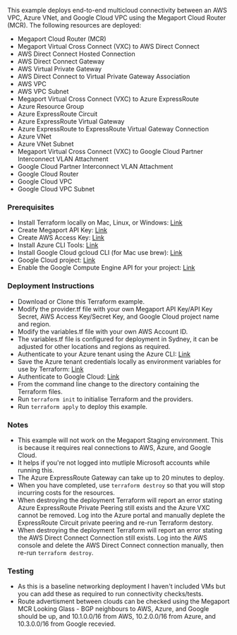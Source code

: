 This example deploys end-to-end multicloud connectivity between an AWS VPC, Azure VNet, and Google Cloud VPC using the Megaport Cloud Router (MCR). The following resources are deployed:

* Megaport Cloud Router (MCR)
* Megaport Virtual Cross Connect (VXC) to AWS Direct Connect
* AWS Direct Connect Hosted Connection
* AWS Direct Connect Gateway
* AWS Virtual Private Gateway
* AWS Direct Connect to Virtual Private Gateway Association
* AWS VPC
* AWS VPC Subnet
* Megaport Virtual Cross Connect (VXC) to Azure ExpressRoute
* Azure Resource Group
* Azure ExpressRoute Circuit
* Azure ExpressRoute Virtual Gateway
* Azure ExpressRoute to ExpressRoute Virtual Gateway Connection
* Azure VNet
* Azure VNet Subnet
* Megaport Virtual Cross Connect (VXC) to Google Cloud Partner Interconnect VLAN Attachment
* Google Cloud Partner Interconnect VLAN Attachment
* Google Cloud Router
* Google Cloud VPC
* Google Cloud VPC Subnet

### Prerequisites

* Install Terraform locally on Mac, Linux, or Windows: [Link](https://developer.hashicorp.com/terraform/tutorials/azure-get-started/install-cli)
* Create Megaport API Key: [Link](https://docs.megaport.com/api/api-key/)
* Create AWS Access Key: [Link](https://docs.aws.amazon.com/IAM/latest/UserGuide/id_credentials_access-keys.html#Using_CreateAccessKey)
* Install Azure CLI Tools: [Link](https://developer.hashicorp.com/terraform/tutorials/azure-get-started/azure-build)
* Install Google Cloud gcloud CLI (for Mac use brew): [Link](https://cloud.google.com/sdk/docs/install)
* Google Cloud project: [Link](https://console.cloud.google.com/projectcreate)
* Enable the Google Compute Engine API for your project: [Link](https://console.developers.google.com/apis/library/compute.googleapis.com)

### Deployment Instructions

* Download or Clone this Terraform example.
* Modify the provider.tf file with your own Megaport API Key/API Key Secret, AWS Access Key/Secret Key, and Google Cloud project name and region.
* Modify the variables.tf file with your own AWS Account ID.
* The variables.tf file is configured for deployment in Sydney, it can be adjusted for other locations and regions as required.
* Authenticate to your Azure tenant using the Azure CLI: [Link](https://developer.hashicorp.com/terraform/tutorials/azure-get-started/azure-build#authenticate-using-the-azure-cli)
* Save the Azure tenant credentials locally as environment variables for use by Terraform: [Link](https://developer.hashicorp.com/terraform/tutorials/azure-get-started/azure-build#set-your-environment-variables)
* Authenticate to Google Cloud: [Link](https://developer.hashicorp.com/terraform/tutorials/gcp-get-started/google-cloud-platform-build#authenticate-to-google-cloud)
* From the command line change to the directory containing the Terraform files.
* Run `terraform init` to initialise Terraform and the providers.
* Run `terraform apply` to deploy this example.

### Notes

* This example will not work on the Megaport Staging environment. This is because it requires
real connections to AWS, Azure, and Google Cloud.
* It helps if you're not logged into mutliple Microsoft accounts while running this.
* The Azure ExpressRoute Gateway can take up to 20 minutes to deploy.
* When you have completed, use `terraform destroy` so that you will stop incurring costs for the resources.
* When destroying the deployment Terraform will report an error stating Azure ExpressRoute Private Peering still exists and the Azure VXC cannot be removed. Log into the Azure portal and manually deplete the ExpressRoute Circuit private peering and re-run Terraform destory.
* When destroying the deployment Terraform will report an error stating the AWS Direct Connect Connection still exists. Log into the AWS console and delete the AWS Direct Connect connection manually, then re-run `terraform destroy`.

### Testing

* As this is a baseline networking deployment I haven't included VMs but you can add these as required to run connectivity checks/tests.
* Route advertisment between clouds can be checked using the Megaport MCR Looking Glass - BGP neighbours to AWS, Azure, and Google should be up, and 10.1.0.0/16 from AWS, 10.2.0.0/16 from Azure, and 10.3.0.0/16 from Google recevied.
